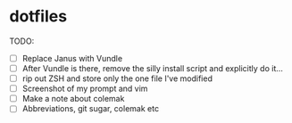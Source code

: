 # dotfiles
TODO:  
- [ ] Replace Janus with Vundle
- [ ] After Vundle is there, remove the silly install script and explicitly do it...
- [ ] rip out ZSH and store only the one file I've modified
- [ ] Screenshot of my prompt and vim 
- [ ] Make a note about colemak
- [ ] Abbreviations, git sugar, colemak etc
